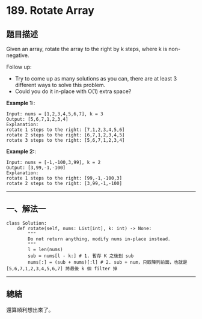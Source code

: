 # 189. Rotate Array

## 題目描述


Given an array, rotate the array to the right by k steps, where k is non-negative.

Follow up:

- Try to come up as many solutions as you can, there are at least 3 different ways to solve this problem.
- Could you do it in-place with O(1) extra space?





**Example 1:**:

```
Input: nums = [1,2,3,4,5,6,7], k = 3
Output: [5,6,7,1,2,3,4]
Explanation:
rotate 1 steps to the right: [7,1,2,3,4,5,6]
rotate 2 steps to the right: [6,7,1,2,3,4,5]
rotate 3 steps to the right: [5,6,7,1,2,3,4]
```

**Example 2:**:

```
Input: nums = [-1,-100,3,99], k = 2
Output: [3,99,-1,-100]
Explanation: 
rotate 1 steps to the right: [99,-1,-100,3]
rotate 2 steps to the right: [3,99,-1,-100]
```


--- 

## 一、解法一

```
class Solution:
    def rotate(self, nums: List[int], k: int) -> None:
        """
        Do not return anything, modify nums in-place instead.
        """
        l = len(nums)
        sub = nums[l - k:] # 1. 暫存 K 之後到 sub
        nums[:] = (sub + nums)[:l] # 2. sub + num，只取陣列前面，也就是 [5,6,7,1,2,3,4,5,6,7] 將最後 k 個 filter 掉
```

---

## 總結

還算順利想出來了。

